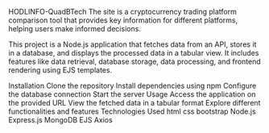
HODLINFO-QuadBTech
The site is a cryptocurrency trading platform comparison tool that provides key information for different platforms, helping users make informed decisions.

This project is a Node.js application that fetches data from an API, stores it in a database, and displays the processed data in a tabular view. It includes features like data retrieval, database storage, data processing, and frontend rendering using EJS templates.

Installation
Clone the repository
Install dependencies using npm
Configure the database connection
Start the server
Usage
Access the application on the provided URL
View the fetched data in a tabular format
Explore different functionalities and features
Technologies Used
html
css
bootstrap
Node.js
Express.js
MongoDB
EJS
Axios